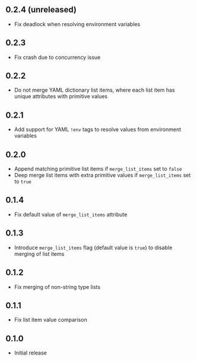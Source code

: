 ## 0.2.4 (unreleased)

- Fix deadlock when resolving environment variables

## 0.2.3

- Fix crash due to concurrency issue

## 0.2.2

- Do not merge YAML dictionary list items, where each list item has unique attributes with primitive values

## 0.2.1

- Add support for YAML `!env` tags to resolve values from environment variables

## 0.2.0

- Append matching primitive list items if `merge_list_items` set to `false`
- Deep merge list items with extra primitive values if `merge_list_items` set to `true`

## 0.1.4

- Fix default value of `merge_list_items` attribute

## 0.1.3

- Introduce `merge_list_items` flag (default value is `true`) to disable merging of list items

## 0.1.2

- Fix merging of non-string type lists

## 0.1.1

- Fix list item value comparison

## 0.1.0

- Initial release
